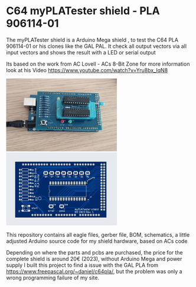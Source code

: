 # C64 myPLATester shield - PLA 906114-01
The myPLATester shield is a Arduino Mega shield , to test the C64 PLA 906114-01 or his clones like the GAL PAL.
It check all output vectors  via all input vectors and shows the result with a LED or serial output

Its based on the work from AC Lovell - ACs 8-Bit Zone
for more information look at his Video
https://www.youtube.com/watch?v=Yru8bx_IqN8
           
<img src="https://github.com/Tishima/C64-myPLATester/blob/main/myPLA_Tester%20shield/pictures/myPLA_Tester%20shield_complete.jpg" width="300" alt="C64 myPLATester shield">

<img src="https://github.com/Tishima/C64-myPLATester/blob/main/myPLA_Tester%20shield/pictures/myPLA_Tester%20shield_2023-04-11.jpg" width="300" alt="C64 myPLATester shield PCB">
         
This repository contains all eagle files, gerber file, BOM, schematics, a little adjusted Arduino source code for my shield hardware, based on ACs code

Depending on where the parts and pcbs are purchased, the price for the complete shield is around 20€ (2023), without Arduino Mega and power supply
I built this project to find a issue with the GAL PLA from https://www.freepascal.org/~daniel/c64pla/, but the problem was only a wrong programming failure of my site.

